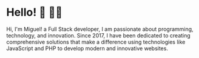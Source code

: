 # Hello! 👋 🧑‍💻

Hi, I'm Miguel! a Full Stack developer, I am passionate about programming, technology, and innovation. Since 2017, I have been dedicated to creating comprehensive solutions that make a difference using technologies like JavaScript and PHP to develop modern and innovative websites.


<!--
**ashkem/ashkem** is a ✨ _special_ ✨ repository because its `README.md` (this file) appears on your GitHub profile.

Here are some ideas to get you started:

- 🔭 I’m currently working on ...
- 🌱 I’m currently learning ...
- 👯 I’m looking to collaborate on ...
- 🤔 I’m looking for help with ...
- 💬 Ask me about ...
- 📫 How to reach me: ...
- 😄 Pronouns: ...
- ⚡ Fun fact: ...
-->
